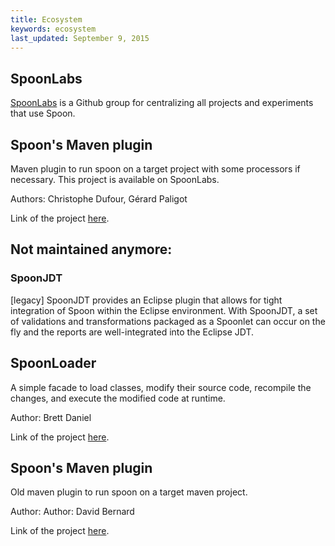 ```yaml
---
title: Ecosystem
keywords: ecosystem
last_updated: September 9, 2015
---
```


## SpoonLabs

[SpoonLabs](https://github.com/SpoonLabs) is a Github group for centralizing all projects and experiments that use Spoon.

## Spoon's Maven plugin

Maven plugin to run spoon on a target project with some processors if necessary. This project is available on SpoonLabs.

Authors: Christophe Dufour, Gérard Paligot

Link of the project [here](https://github.com/SpoonLabs/spoon-maven-plugin).


## Not maintained anymore:

### SpoonJDT

[legacy] SpoonJDT provides an Eclipse plugin that allows for tight integration of Spoon within the Eclipse environment. With SpoonJDT, a set of validations and transformations packaged as a Spoonlet can occur on the fly and the reports are well-integrated into the Eclipse JDT.


## SpoonLoader

A simple facade to load classes, modify their source code, recompile the changes, and execute the modified code at runtime.

Author: Brett Daniel

Link of the project [here](http://mir.cs.illinois.edu/~bdaniel3/spoonloader/).

## Spoon's Maven plugin

Old maven plugin to run spoon on a target maven project.

Author: Author: David Bernard

Link of the project [here](http://alchim.sf.net/spoon-maven-plugin/).